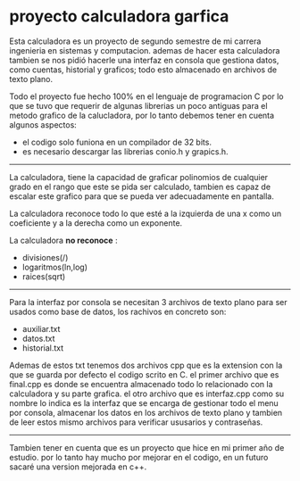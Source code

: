 # proyecto calculadora garfica
Esta calculadora es un proyecto de segundo semestre de mi carrera ingenieria en sistemas y computacion. ademas de hacer esta calculadora tambien se nos pidió hacerle una interfaz en consola que gestiona datos, como cuentas, historial y graficos; todo esto almacenado en archivos de texto plano.

Todo el proyecto fue hecho 100% en el lenguaje de programacion C por lo que se tuvo que requerir de algunas librerias un poco antiguas para el metodo grafico de la calucladora, por lo tanto debemos tener en cuenta algunos aspectos:
* el codigo solo funiona en un compilador de 32 bits.
* es necesario descargar las librerias conio.h y grapics.h.
-------------------------------------------------------------------------------------------------------------------------------------------------------------------------------
La calculadora, tiene la capacidad de graficar polinomios de cualquier grado en el rango que este se pida ser calculado, tambien es capaz de escalar este grafico para que se pueda ver adecuadamente en pantalla.

La calculadora reconoce todo lo que esté a la izquierda de una x como un coeficiente y a la derecha como un exponente.

La calculadora **no reconoce** :
* divisiones(/)
* logaritmos(ln,log)
* raices(sqrt)

-------------------------------------------------------------------------------------------------------------------------------------------------------------------------------

Para la interfaz por consola se necesitan 3 archivos de texto plano para ser usados como base de datos, los rachivos en concreto son:
* auxiliar.txt
* datos.txt
* historial.txt

Ademas de estos txt tenemos dos archivos cpp que es la extension con la que se guarda por defecto el codigo scrito en C. el primer archivo que es final.cpp es donde se encuentra almacenado todo lo relacionado con la calculadora y su parte grafica. el otro archivo que es interfaz.cpp como su nombre lo indica es la interfaz que se encarga de gestionar todo el menu por consola, almacenar los datos en los archivos de texto plano y tambien de leer estos mismo archivos para verificar ususarios y contraseñas.

-------------------------------------------------------------------------------------------------------------------------------------------------------------------------------
Tambien tener en cuenta que es un proyecto que hice en mi primer año de estudio. por lo tanto hay mucho por mejorar en el codigo, en un futuro sacaré una version mejorada en c++. 

